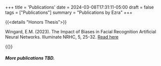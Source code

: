 +++
title = 'Publications'
date = 2024-03-08T17:31:11-05:00
draft = false
tags = ["Publications"]
summary = "Publications by Ezra"
+++

{{<details "Honors Thesis">}}

Wingard, E.M. (2023). The Impact of Biases in Facial Recognition Artificial Neural Networks. Illuminate NRHC, 5, 25-32. [Read here](https://www.illuminatenrhc.com/post/the-impact-of-biases-in-facial-recognition-artificial-neural-networks-by-ezra-wingard)

{{</details>}}

##### More publications TBD.